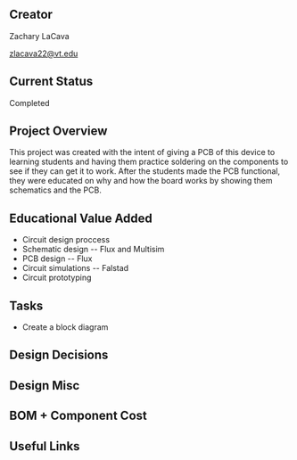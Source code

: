 ## Creator
Zachary LaCava 

zlacava22@vt.edu

## Current Status
Completed

## Project Overview

This project was created with the intent of giving a PCB of this device to learning students and having them practice soldering on the components to see if they can get it to work. After the students made the PCB functional, they were  educated on why and how the board works by showing them schematics and the PCB.

## Educational Value Added

* Circuit design proccess
* Schematic design -- Flux and Multisim
* PCB design -- Flux
* Circuit simulations -- Falstad
* Circuit prototyping

## Tasks

* Create a block diagram

## Design Decisions



## Design Misc



## BOM + Component Cost



## Useful Links

<!-- Your Text Here. You may work with your mentor on this later when they are assigned -->

